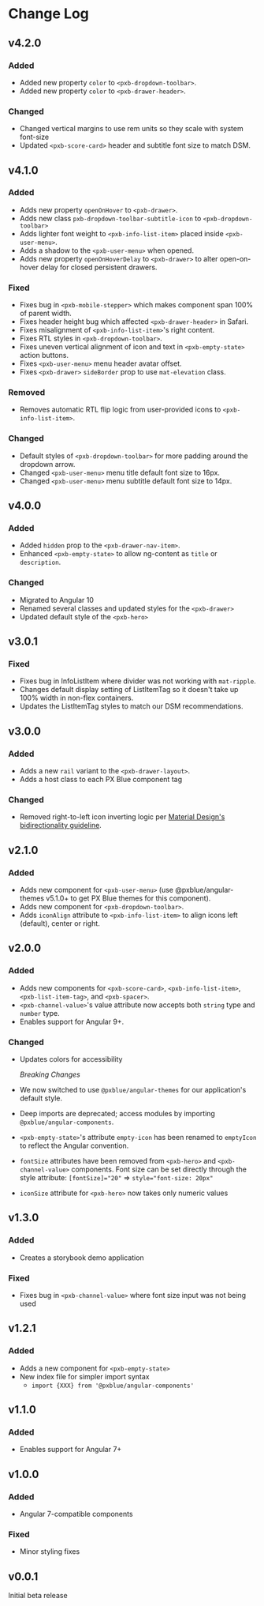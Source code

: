 # Change Log

## v4.2.0

### Added

- Added new property `color` to `<pxb-dropdown-toolbar>`.
- Added new property `color` to `<pxb-drawer-header>`.

### Changed

- Changed vertical margins to use rem units so they scale with system font-size
- Updated `<pxb-score-card>` header and subtitle font size to match DSM.

## v4.1.0

### Added

- Adds new property `openOnHover` to `<pxb-drawer>`.
- Adds new class `pxb-dropdown-toolbar-subtitle-icon` to `<pxb-dropdown-toolbar>`
- Adds lighter font weight to `<pxb-info-list-item>` placed inside `<pxb-user-menu>`.
- Adds a shadow to the `<pxb-user-menu>` when opened.
- Adds new property `openOnHoverDelay` to `<pxb-drawer>` to alter open-on-hover delay for closed persistent drawers.

### Fixed

- Fixes bug in `<pxb-mobile-stepper>` which makes component span 100% of parent width.
- Fixes header height bug which affected `<pxb-drawer-header>` in Safari.
- Fixes misalignment of `<pxb-info-list-item>`'s right content.
- Fixes RTL styles in `<pxb-dropdown-toolbar>`.
- Fixes uneven vertical alignment of icon and text in `<pxb-empty-state>` action buttons.
- Fixes `<pxb-user-menu>` menu header avatar offset.
- Fixes `<pxb-drawer>` `sideBorder` prop to use `mat-elevation` class.

### Removed

- Removes automatic RTL flip logic from user-provided icons to `<pxb-info-list-item>`.

### Changed

- Default styles of `<pxb-dropdown-toolbar>` for more padding around the dropdown arrow.
- Changed `<pxb-user-menu>` menu title default font size to 16px.
- Changed `<pxb-user-menu>` menu subtitle default font size to 14px.

## v4.0.0

### Added

- Added `hidden` prop to the `<pxb-drawer-nav-item>`.
- Enhanced `<pxb-empty-state>` to allow ng-content as `title` or `description`.

### Changed

- Migrated to Angular 10
- Renamed several classes and updated styles for the `<pxb-drawer>`
- Updated default style of the `<pxb-hero>`

## v3.0.1

### Fixed

- Fixes bug in InfoListItem where divider was not working with `mat-ripple`.
- Changes default display setting of ListItemTag so it doesn't take up 100% width in non-flex containers.
- Updates the ListItemTag styles to match our DSM recommendations.

## v3.0.0

### Added

- Adds a new `rail` variant to the `<pxb-drawer-layout>`.
- Adds a host class to each PX Blue component tag

### Changed

- Removed right-to-left icon inverting logic per [Material Design's bidirectionality guideline](https://material.io/design/usability/bidirectionality.html#mirroring-layout).

## v2.1.0

### Added

- Adds new component for `<pxb-user-menu>` (use @pxblue/angular-themes v5.1.0+ to get PX Blue themes for this component).
- Adds new component for `<pxb-dropdown-toolbar>`.
- Adds `iconAlign` attribute to `<pxb-info-list-item>` to align icons left (default), center or right.

## v2.0.0

### Added

- Adds new components for `<pxb-score-card>`, `<pxb-info-list-item>`, `<pxb-list-item-tag>`, and `<pxb-spacer>`.
- `<pxb-channel-value>`'s value attribute now accepts both `string` type and `number` type.
- Enables support for Angular 9+.

### Changed

- Updates colors for accessibility

  _Breaking Changes_

- We now switched to use `@pxblue/angular-themes` for our application's default style.
- Deep imports are deprecated; access modules by importing `@pxblue/angular-components`.
- `<pxb-empty-state>`'s attribute `empty-icon` has been renamed to `emptyIcon` to reflect the Angular convention.
- `fontSize` attributes have been removed from `<pxb-hero>` and `<pxb-channel-value>`
  components. Font size can be set directly through the style attribute: `[fontSize]="20"` => `style="font-size: 20px"`
- `iconSize` attribute for `<pxb-hero>` now takes only numeric values

## v1.3.0

### Added

- Creates a storybook demo application

### Fixed

- Fixes bug in `<pxb-channel-value>` where font size input was not being used

## v1.2.1

### Added

- Adds a new component for `<pxb-empty-state>`
- New index file for simpler import syntax
  - `import {XXX} from '@pxblue/angular-components'`

## v1.1.0

### Added

- Enables support for Angular 7+

## v1.0.0

### Added

- Angular 7-compatible components

### Fixed

- Minor styling fixes

## v0.0.1

Initial beta release
